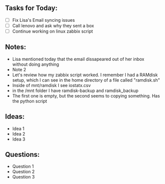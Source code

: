 ## Tasks for Today:

- [ ] Fix Lisa's Email syncing issues
- [ ] Call lenovo and ask why they sent a box
- [ ] Continue working on linux zabbix script

## Notes:

- Lisa mentioned today that the email dissapeared out of her inbox without doing anything 
- Note 2
- Let's review how my zabbix script worked. I remember I had a RAMdisk setup, which I can see in the home directory of a file called "ramdisk.sh" 
- Inside of mnt/ramdisk I see iostatx.csv
- in the /mnt folder I have ramdisk-backup and ramdisk_backup
- The first one is empty, but the second seems to copying something. Has the python script

## Ideas:

- Idea 1
- Idea 2
- Idea 3

## Questions:

- Question 1
- Question 2
- Question 3